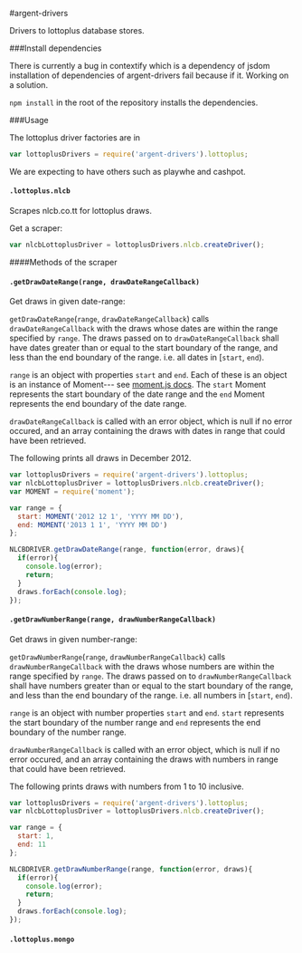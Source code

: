 #argent-drivers

Drivers to lottoplus database stores.

###Install dependencies

There is currently a bug in contextify which is a dependency of jsdom installation
of dependencies of argent-drivers fail because if it. Working on a solution.

  `npm install` in the root of the repository installs the dependencies.

###Usage

The lottoplus driver factories are in
```js
var lottoplusDrivers = require('argent-drivers').lottoplus;
```
We are expecting to have others such as playwhe and cashpot.

#### `.lottoplus.nlcb`
Scrapes nlcb.co.tt for lottoplus draws.

Get a scraper:
```js
var nlcbLottoplusDriver = lottoplusDrivers.nlcb.createDriver();
```
####Methods of the scraper

#### `.getDrawDateRange(range, drawDateRangeCallback)`

Get draws in given date-range:

`getDrawDateRange`(`range`, `drawDateRangeCallback`) calls 
`drawDateRangeCallback` with the draws whose dates are 
within the range specified by `range`. The draws passed on to 
`drawDateRangeCallback` shall have dates greater than or equal to
the start boundary of the range, and less than the end
boundary of the range. i.e. all dates in \[`start`, `end`).

`range` is an object with properties `start` and `end`.
Each of these is an object is an instance of Moment--- 
see [moment.js docs](http://momentjs.com/docs/). The `start` 
Moment represents the start boundary of the date range and the 
`end` Moment represents the end boundary of the date range.

`drawDateRangeCallback` is called with an error object, which
is null if no error occured, and an array containing the 
draws with dates in range that could have been retrieved.

The following prints all draws in December 2012.
```js
var lottoplusDrivers = require('argent-drivers').lottoplus;
var nlcbLottoplusDriver = lottoplusDrivers.nlcb.createDriver();
var MOMENT = require('moment');

var range = {
  start: MOMENT('2012 12 1', 'YYYY MM DD'),
  end: MOMENT('2013 1 1', 'YYYY MM DD')
};

NLCBDRIVER.getDrawDateRange(range, function(error, draws){
  if(error){
    console.log(error);
    return;
  }
  draws.forEach(console.log);
});
```
#### `.getDrawNumberRange(range, drawNumberRangeCallback)`

Get draws in given number-range:

`getDrawNumberRange`(`range`, `drawNumberRangeCallback`) calls 
`drawNumberRangeCallback` with the draws whose numbers are 
within the range specified by `range`. The draws passed on to 
`drawNumberRangeCallback` shall have numbers greater than or equal to
the start boundary of the range, and less than the end
boundary of the range. i.e. all numbers in \[`start`, `end`).

`range` is an object with number properties `start` and `end`.
`start` represents the start boundary of the number range and 
`end` represents the end boundary of the number range.

`drawNumberRangeCallback` is called with an error object, which
is null if no error occured, and an array containing the 
draws with numbers in range that could have been retrieved.

The following prints draws with numbers from 1 to 10 inclusive.
```js
var lottoplusDrivers = require('argent-drivers').lottoplus;
var nlcbLottoplusDriver = lottoplusDrivers.nlcb.createDriver();

var range = {
  start: 1, 
  end: 11 
};

NLCBDRIVER.getDrawNumberRange(range, function(error, draws){
  if(error){
    console.log(error);
    return;
  }
  draws.forEach(console.log);
});
```
#### `.lottoplus.mongo`

